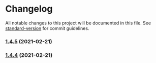 # Changelog

All notable changes to this project will be documented in this file. See [standard-version](https://github.com/conventional-changelog/standard-version) for commit guidelines.

### [1.4.5](///compare/v1.4.4...v1.4.5) (2021-02-21)

### [1.4.4](///compare/v1.4.3...v1.4.4) (2021-02-21)
